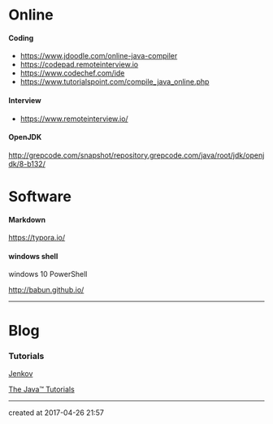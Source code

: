 # Online 

#### Coding

- https://www.jdoodle.com/online-java-compiler
- https://codepad.remoteinterview.io
- https://www.codechef.com/ide
- https://www.tutorialspoint.com/compile_java_online.php




#### Interview

- https://www.remoteinterview.io/




#### OpenJDK

http://grepcode.com/snapshot/repository.grepcode.com/java/root/jdk/openjdk/8-b132/



# Software

#### Markdown

https://typora.io/



#### windows shell

windows 10 PowerShell

http://babun.github.io/



------

# Blog

### Tutorials

[Jenkov](http://tutorials.jenkov.com/)

[The Java™ Tutorials](https://docs.oracle.com/javase/tutorial/)





---

created at 2017-04-26 21:57